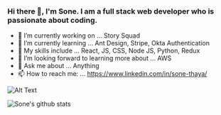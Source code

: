 ### Hi there 👋, I'm Sone. I am a full stack web developer who is passionate about coding.


- 🔭 I’m currently working on ... Story Squad 
- 🌱 I’m currently learning ... Ant Design, Stripe, Okta Authentication
- 👯 My skills include ... React, JS, CSS, Node JS, Python, Redux
- 🤔 I’m looking forward to learning more about ... AWS
- 💬 Ask me about ... Anything
- 📫 How to reach me: ... https://www.linkedin.com/in/sone-thaya/

![Alt Text](https://64.media.tumblr.com/a204f7fd4b1aec9c6ee2aa44e693d376/tumblr_n2qagw1yDD1s32c21o1_500.gifv)

![Sone's github stats](https://github-readme-stats.vercel.app/api?username=sonethaya&show_icons=true&theme=radical)

